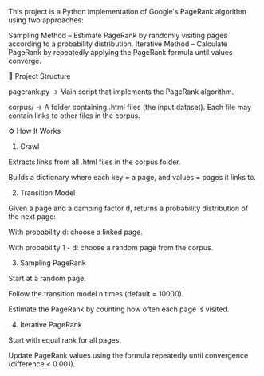This project is a Python implementation of Google's PageRank algorithm using two approaches:

Sampling Method – Estimate PageRank by randomly visiting pages according to a probability distribution.
Iterative Method – Calculate PageRank by repeatedly applying the PageRank formula until values converge.


📂 Project Structure

pagerank.py → Main script that implements the PageRank algorithm.

corpus/ → A folder containing .html files (the input dataset). Each file may contain links to other files in the corpus.


⚙️ How It Works
1. Crawl

Extracts links from all .html files in the corpus folder.

Builds a dictionary where each key = a page, and values = pages it links to.

2. Transition Model

Given a page and a damping factor d, returns a probability distribution of the next page:

With probability d: choose a linked page.

With probability 1 - d: choose a random page from the corpus.

3. Sampling PageRank

Start at a random page.

Follow the transition model n times (default = 10000).

Estimate the PageRank by counting how often each page is visited.

4. Iterative PageRank

Start with equal rank for all pages.

Update PageRank values using the formula repeatedly until convergence (difference < 0.001).